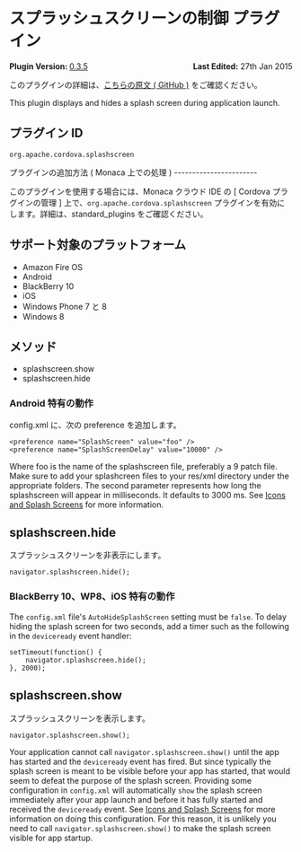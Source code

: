 <!---
    Licensed to the Apache Software Foundation (ASF) under one
    or more contributor license agreements.  See the NOTICE file
    distributed with this work for additional information
    regarding copyright ownership.  The ASF licenses this file
    to you under the Apache License, Version 2.0 (the
    "License"); you may not use this file except in compliance
    with the License.  You may obtain a copy of the License at

      http://www.apache.org/licenses/LICENSE-2.0

    Unless required by applicable law or agreed to in writing,
    software distributed under the License is distributed on an
    "AS IS" BASIS, WITHOUT WARRANTIES OR CONDITIONS OF ANY
    KIND, either express or implied.  See the License for the
    specific language governing permissions and limitations
    under the License.
-->
スプラッシュスクリーンの制御 プラグイン
=======================================

<div>
  <div  style="float: left;" align="left"><b>Plugin Version: </b><a href="https://github.com/apache/cordova-plugin-splashscreen/blob/master/RELEASENOTES.md#035-dec-02-2014">0.3.5</a></div>   
  <div align="right" style="float: right;"><b>Last Edited:</b> 27th Jan 2015</div>
  <br/>
</div>
<div class="admonition note">

このプラグインの詳細は、[こちらの原文 ( GitHub
)](https://github.com/apache/cordova-plugin-splashscreen)
をご確認ください。

</div>

This plugin displays and hides a splash screen during application
launch.

プラグイン ID
-------------

    org.apache.cordova.splashscreen

プラグインの追加方法 ( Monaca 上での処理 ) -----------------------

このプラグインを使用する場合には、Monaca クラウド IDE の \[ Cordova
プラグインの管理 \] 上で、`org.apache.cordova.splashscreen`
プラグインを有効にします。詳細は、standard\_plugins をご確認ください。

サポート対象のプラットフォーム
------------------------------

-   Amazon Fire OS
-   Android
-   BlackBerry 10
-   iOS
-   Windows Phone 7 と 8
-   Windows 8

メソッド
--------

-   splashscreen.show
-   splashscreen.hide

### Android 特有の動作

config.xml に、次の preference を追加します。

    <preference name="SplashScreen" value="foo" />
    <preference name="SplashScreenDelay" value="10000" />

Where foo is the name of the splashscreen file, preferably a 9 patch
file. Make sure to add your splashcreen files to your res/xml directory
under the appropriate folders. The second parameter represents how long
the splashscreen will appear in milliseconds. It defaults to 3000 ms.
See [Icons and Splash
Screens](http://cordova.apache.org/docs/en/edge/config_ref_images.md.html)
for more information.

splashscreen.hide
-----------------

スプラッシュスクリーンを非表示にします。

    navigator.splashscreen.hide();

### BlackBerry 10、WP8、iOS 特有の動作

The `config.xml` file's `AutoHideSplashScreen` setting must be `false`.
To delay hiding the splash screen for two seconds, add a timer such as
the following in the `deviceready` event handler:

    setTimeout(function() {
        navigator.splashscreen.hide();
    }, 2000);

splashscreen.show
-----------------

スプラッシュスクリーンを表示します。

    navigator.splashscreen.show();

Your application cannot call `navigator.splashscreen.show()` until the
app has started and the `deviceready` event has fired. But since
typically the splash screen is meant to be visible before your app has
started, that would seem to defeat the purpose of the splash screen.
Providing some configuration in `config.xml` will automatically `show`
the splash screen immediately after your app launch and before it has
fully started and received the `deviceready` event. See [Icons and
Splash
Screens](http://cordova.apache.org/docs/en/edge/config_ref_images.md.html)
for more information on doing this configuration. For this reason, it is
unlikely you need to call `navigator.splashscreen.show()` to make the
splash screen visible for app startup.
